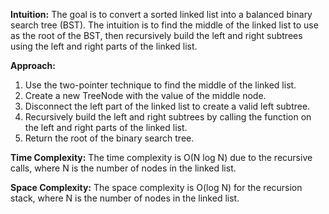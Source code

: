 **Intuition:**
The goal is to convert a sorted linked list into a balanced binary search tree (BST). The intuition is to find the middle of the linked list to use as the root of the BST, then recursively build the left and right subtrees using the left and right parts of the linked list.

**Approach:**
1. Use the two-pointer technique to find the middle of the linked list.
2. Create a new TreeNode with the value of the middle node.
3. Disconnect the left part of the linked list to create a valid left subtree.
4. Recursively build the left and right subtrees by calling the function on the left and right parts of the linked list.
5. Return the root of the binary search tree.

**Time Complexity:**
The time complexity is O(N log N) due to the recursive calls, where N is the number of nodes in the linked list.

**Space Complexity:**
The space complexity is O(log N) for the recursion stack, where N is the number of nodes in the linked list.